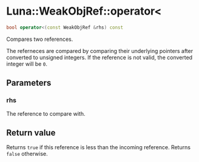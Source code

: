 # Luna::WeakObjRef::operator<

```c++
bool operator<(const WeakObjRef &rhs) const
```

Compares two references. 

The referneces are compared by comparing their underlying pointers after converted to unsigned integers. If the reference is not valid, the converted integer will be `0`. 

## Parameters
### rhs
The reference to compare with. 

## Return value
Returns `true` if this reference is less than the incoming reference. Returns `false` otherwise. 

